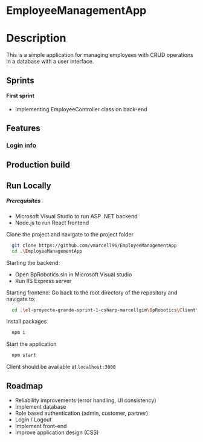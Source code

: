 # EmployeeManagementApp

# Description

This is a simple application for managing employees with CRUD operations in a database with a user interface.


## Sprints

#### First sprint

- Implementing EmployeeController class on back-end


## Features


### Login info

## Production build

## Run Locally
##### Prerequisites

- Microsoft Visual Studio to run ASP .NET backend
- Node.js to run React frontend

Clone the project and navigate to the project folder

```bash
  git clone https://github.com/vmarcell96/EmployeeManagementApp
  cd .\EmployeeManagementApp
```

Starting the backend:

- Open BpRobotics.sln in Microsoft Visual studio
- Run IIS Express server


Starting frontend:
Go back to the root directory of the repository and navigate to:

```bash
  cd .\el-proyecte-grande-sprint-1-csharp-marcellgim\BpRobotics\Client\bprobotics-client
```

Install packages

```bash
  npm i
```

Start the application 

```bash
  npm start
```
Client should be available at `localhost:3000`



## Roadmap

- Reliability improvements (error handling, UI consistency)
- Implement database
- Role based authentication (admin, customer, partner)
- Login / Logout
- Implement front-end
- Improve application design (CSS)

